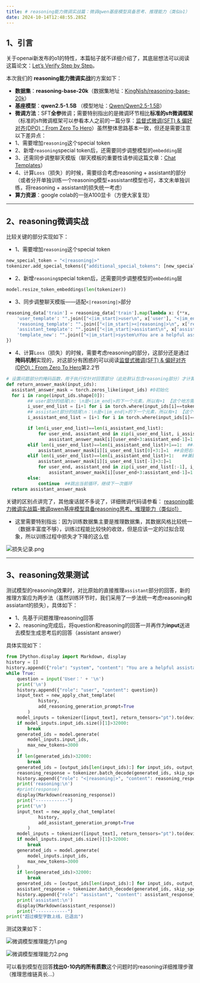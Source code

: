 ```yaml
---
title: # reasoning能力微调实战篇：微调qwen基座模型具备思考、推理能力（类似o1）
date: 2024-10-14T12:48:55.285Z
---
```


## 1、引言
关于openai新发布的o1的特性，本篇帖子就不详细介绍了，其底层想法可以阅读这篇论文：[Let’s Verify Step by Step](https://arxiv.org/pdf/2305.20050 "let's verify step by step")。

本次我们的 **reasoning能力微调实战**的方案如下：
- **数据集**：**reasoning-base-20k**（数据集地址：[KingNish/reasoning-base-20k](https://huggingface.co/datasets/KingNish/reasoning-base-20k "KingNish/reasoning-base-20k")）
- **基座模型**：**qwen2.5-1.5B** （模型地址：[Qwen/Qwen2.5-1.5B](https://huggingface.co/Qwen/Qwen2.5-1.5B "Qwen/Qwen2.5-1.5B")）
- **微调方法**：SFT**全参**微调；需要特别指出的是微调环节相比**标准的sft微调框架**（标准的sft微调框架可以参看本人之前的一篇分享：[监督式微调(SFT) & 偏好对齐(DPO)：From Zero To Hero](https://zhuanlan.zhihu.com/p/715250294 "监督式微调(SFT) & 偏好对齐(DPO)：From Zero To Hero")）虽然整体思路基本一致，但还是需要注意以下差异点：
 - 1、需要增加`reasoning`这个special token
 - 2、新增`reasoning`special token后，还需要同步调整模型的`embedding`层
 - 3、还需同步调整聊天模版（聊天模板的重要性请参阅这篇文章：[Chat Templates](https://hf-mirror.com/blog/chat-templates "Chat Templates")）
 - 4、计算`Loss`（损失）的时候，需要综合考虑reasoning + assistant的部分（或者分开单独训练一个reasoning模型+assistant模型也可，本文未单独训练，将reasoning + assistant的损失统一考虑）
- **算力资源**：google colab的一张A100显卡（方便大家复现）

------------

## 2、reasoning微调实战
比较关键的部分实现如下：
- 1、需要增加`reasoning`这个special token
```python
new_special_token = "<|reasoning|>"
tokenizer.add_special_tokens({"additional_special_tokens": [new_special_token]})
```

- 2、新增`reasoning`special token后，还需要同步调整模型的`embedding`层
```python
model.resize_token_embeddings(len(tokenizer))
```

- 3、同步调整聊天模版——适配`<|reasoning|>`部分
```python
reasoning_data['train'] = reasoning_data['train'].map(lambda x: {**x,
    'user_template': "".join(["<|im_start|>user\n", x['user'], "<|im_end|>\n"]),
    'reasoning_template': "".join(["<|im_start|><|reasoning|>\n", x['reasoning'], "<|im_end|>\n"]),
    'assistant_template': "".join(["<|im_start|>assistant\n", x['assistant'], "<|im_end|>\n"]),
    'template_new': "".join(["<|im_start|>system\nYou are a helpful assistant<|im_end|>\n","<|im_start|>user\n", x['user'], "<|im_end|>\n","<|im_start|><|reasoning|>\n", x['reasoning'], "<|im_end|>\n","<|im_start|>assistant\n", x['assistant'], "<|im_end|>\n"])
})
```

- 4、计算`Loss`（损失）的时候，需要考虑reasoning的部分，这部分还是通过**掩码机制**实现的，对这部分有困惑的可以阅读[监督式微调(SFT) & 偏好对齐(DPO)：From Zero To Hero](https://zhuanlan.zhihu.com/p/715250294 "监督式微调(SFT) & 偏好对齐(DPO)：From Zero To Hero")第2.2节
```python
# 设置问题部分的掩码函数，用于执行仅针对回答部分（此处默认包含reasoning部分）才计算损失
def return_answer_mask(input_ids):
  assistant_answer_mask = torch.zeros_like(input_ids) #0初始化
  for i in range(input_ids.shape[0]):
        ## user部分的结尾\n: \n是<|im_end|>的下一个元素，所以有+1 【这个地方需要根据不同模型的不同聊天模版自定义更改】，关于聊天模版可阅读这篇文章：https://huggingface.co/blog/chat-templates
        i_user_end_list = [i+1 for i in torch.where(input_ids[i]==tokenizer.encode('<|im_end|>')[0])[0].tolist()[1::3]]   #第1个im_end开始
        ## assistant部分的结尾\n：\n是<|im_end|>的下一个元素，所以有+1 【这个地方需要根据不同模型的不同聊天模版自定义更改】
        i_assistant_end_list = [i+1 for i in torch.where(input_ids[i]==tokenizer.encode('<|im_end|>')[0])[0].tolist()[3::3]] #第3个im_end开始

        if len(i_user_end_list)==len(i_assistant_end_list):
            for user_end, assistant_end in zip(i_user_end_list, i_assistant_end_list):
                assistant_answer_mask[i][user_end+3:assistant_end-1]=1 #+3的操作，【这个地方需要根据不同模型的不同聊天模版自定义更改】
        elif len(i_user_end_list)==len(i_assistant_end_list)+1==1:  ##单轮问答,且回答部分未结尾就被截断了
            assistant_answer_mask[i][i_user_end_list[0]+3:]=1  ##会把右补的padding token也标记为1，所以后面还需要再结合padding mask以过滤padding
        elif len(i_user_end_list)==len(i_assistant_end_list)+1:   ##兼顾多轮问答
            assistant_answer_mask[i][i_user_end_list[-1]+3:]=1
            for user_end, assistant_end in zip(i_user_end_list[:-1], i_assistant_end_list):
                assistant_answer_mask[i][user_end+3:assistant_end-1]=1
        else:
            continue  ##跳出当前循环，继续下一次循环
  return assistant_answer_mask
  ```

关键的区别点讲完了，其他废话就不多说了，详细微调代码请参看：
[reasoning能力微调实战篇-微调qwen基座模型具备reasoning思考、推理能力（类似o1）](https://github.com/Paul33333/tinymind-blog/blob/main/content/blog/reasoning%E8%83%BD%E5%8A%9B%E5%BE%AE%E8%B0%83%E5%AE%9E%E6%88%98%E7%AF%87_%E5%BE%AE%E8%B0%83qwen%E5%9F%BA%E5%BA%A7%E6%A8%A1%E5%9E%8B%E5%85%B7%E5%A4%87reasoning%E6%80%9D%E8%80%83%E3%80%81%E6%8E%A8%E7%90%86%E8%83%BD%E5%8A%9B%EF%BC%88%E7%B1%BB%E4%BC%BCo1%EF%BC%89.ipynb "reasoning能力微调实战篇-微调qwen基座模型具备reasoning思考、推理能力（类似o1）")

- 这里需要特别指出：因为训练数据集主要是推理数据集，其数据风格比较统一（数据丰富度不够），训练过程能比较快的收敛，但是应该一定的过拟合现象，所以训练过程中损失才下降的这么低

![损失记录.png](https://github.com/Paul33333/tinymind-blog/blob/main/assets/images/2024-10-14/1728895712564.png?raw=true)

------

## 3、reasoning效果测试
测试模型的reasoning效果时，对比原始的直接推理`assistant`部分的回答，新的推理方案应为两步法（虽然训练环节时，我们采用了一步法统一考虑reasoning和assiatant的损失），具体如下：
- 1、先基于问题推理reasoning回答
- 2、reasoning完成后，将question和reasoning的回答一并再作为**input**送进去模型生成思考后的回答（assistant answer）

具体实现如下：
```python
from IPython.display import Markdown, display
history = []
history.append({"role": "system", "content": "You are a helpful assistant"})
while True:
    question = input('User：' + '\n')
    print('\n')
    history.append({"role": "user", "content": question})
    input_text = new_apply_chat_template(
            history,
            add_reasoning_generation_prompt=True
        )
    model_inputs = tokenizer([input_text], return_tensors="pt").to(device)
    if model_inputs.input_ids.size()[1]>32000:
        break
    generated_ids = model.generate(
        model_inputs.input_ids,
        max_new_tokens=3000
    )
    if len(generated_ids)>32000:
        break
    generated_ids = [output_ids[len(input_ids):] for input_ids, output_ids in zip(model_inputs.input_ids, generated_ids)]
    reasoning_response = tokenizer.batch_decode(generated_ids, skip_special_tokens=True)[0]
    history.append({"role": "<|reasoning|>", "content": reasoning_response})
    print('reasoning:\n')
    #print(response)
    display(Markdown(reasoning_response))
    print("------------")
    print('\n')
    input_text = new_apply_chat_template(
            history,
            add_assistant_generation_prompt=True
        )
    model_inputs = tokenizer([input_text], return_tensors="pt").to(device)
    if model_inputs.input_ids.size()[1]>32000:
        break
    generated_ids = model.generate(
        model_inputs.input_ids,
        max_new_tokens=3000
    )
    if len(generated_ids)>32000:
        break
    generated_ids = [output_ids[len(input_ids):] for input_ids, output_ids in zip(model_inputs.input_ids, generated_ids)]
    assistant_response = tokenizer.batch_decode(generated_ids, skip_special_tokens=True)[0]
    history.append({"role": "assistant", "content": assistant_response})
    print('assistant:\n')
    display(Markdown(assistant_response))
    print("------------")
print("超过模型字数上线，已退出")
```

测试效果如下：

![微调模型推理能力1.png](https://github.com/Paul33333/tinymind-blog/blob/main/assets/images/2024-10-14/1728896138728.png?raw=true)

![微调模型推理能力2.png](https://github.com/Paul33333/tinymind-blog/blob/main/assets/images/2024-10-14/1728896152137.png?raw=true)

可以看到模型在回答**找出0-10内的所有质数**这个问题时的reasoning详细推理步骤（推理思维链真长...）


